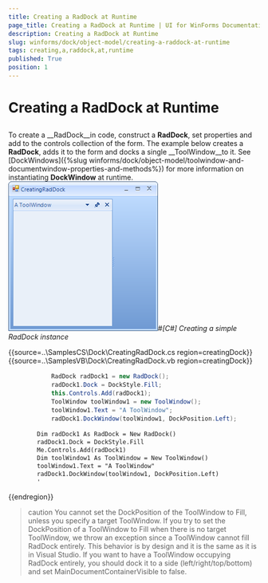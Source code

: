 ```yaml
---
title: Creating a RadDock at Runtime
page_title: Creating a RadDock at Runtime | UI for WinForms Documentation
description: Creating a RadDock at Runtime
slug: winforms/dock/object-model/creating-a-raddock-at-runtime
tags: creating,a,raddock,at,runtime
published: True
position: 1
---
```


# Creating a RadDock at Runtime



## 

To create a __RadDock__in code, construct a __RadDock__, set properties and add to the controls collection of the form. The example below creates a __RadDock__, adds it to the form and docks a single __ToolWindow__to it. See [DockWindows]({%slug winforms/dock/object-model/toolwindow-and-documentwindow-properties-and-methods%}) for more information on instantiating __DockWindow__ at runtime.![dock-object-model-creating-a-raddock-at-runtime 001](images/dock-object-model-creating-a-raddock-at-runtime001.png)#_[C#] Creating a simple RadDock instance_

	



{{source=..\SamplesCS\Dock\CreatingRadDock.cs region=creatingDock}} 
{{source=..\SamplesVB\Dock\CreatingRadDock.vb region=creatingDock}} 

````C#
            RadDock radDock1 = new RadDock();
            radDock1.Dock = DockStyle.Fill;
            this.Controls.Add(radDock1);
            ToolWindow toolWindow1 = new ToolWindow();
            toolWindow1.Text = "A ToolWindow";
            radDock1.DockWindow(toolWindow1, DockPosition.Left);
````
````VB.NET
        Dim radDock1 As RadDock = New RadDock()
        radDock1.Dock = DockStyle.Fill
        Me.Controls.Add(radDock1)
        Dim toolWindow1 As ToolWindow = New ToolWindow()
        toolWindow1.Text = "A ToolWindow"
        radDock1.DockWindow(toolWindow1, DockPosition.Left)
        '
````

{{endregion}} 




>caution You cannot set the DockPosition of the ToolWindow to Fill, unless you specify a target ToolWindow. If you try to set the DockPosition of a ToolWindow to Fill when there is no target ToolWindow, we throw an exception since a ToolWindow cannot fill RadDock entirely. This behavior is by design and it is the same as it is in Visual Studio. If you want to have a ToolWindow occupying RadDock entirely, you should dock it to a side (left/right/top/bottom) and set MainDocumentContainerVisible to false.
>

